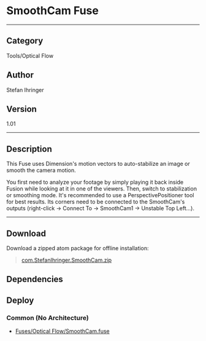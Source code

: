 # SmoothCam Fuse
___

## Category
Tools/Optical Flow

## Author
Stefan Ihringer

## Version
1.01

___

## Description
This Fuse uses Dimension's motion vectors to auto-stabilize an image or smooth the camera motion.<p>You first need to analyze your footage by simply playing it back inside Fusion while looking at it in one of the viewers. Then, switch to stabilization or smoothing mode. It's recommended to use a PerspectivePositioner tool for best results. Its corners need to be connected to the SmoothCam's outputs (right-click -> Connect To -> SmoothCam1 -> Unstable Top Left...).

___

## Download

Download a zipped atom package for offline installation:
> [com.StefanIhringer.SmoothCam.zip](https://gitlab.com/WeSuckLess/Reactor/-/archive/master/Reactor-master.zip?path=Atoms/com.StefanIhringer.SmoothCam)  

## Dependencies

## Deploy

### Common (No Architecture)

<ul>
<li><a href="https://gitlab.com/WeSuckLess/Reactor/-/blob/master/Atoms/com.StefanIhringer.SmoothCam/Fuses/Optical Flow/SmoothCam.fuse?ref_type=heads">Fuses/Optical Flow/SmoothCam.fuse</a></li>
</ul>
